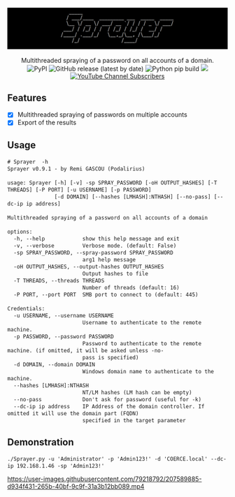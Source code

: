 ![](./.github/banner.png)

<p align="center">
  Multithreaded spraying of a password on all accounts of a domain.
  <br>
  <img alt="PyPI" src="https://img.shields.io/pypi/v/Sprayer">
  <img alt="GitHub release (latest by date)" src="https://img.shields.io/github/v/release/p0dalirius/Sprayer">
  <img alt="Python pip build" src="https://github.com/p0dalirius/Sprayer/actions/workflows/python-pip-build.yml/badge.svg">
  <a href="https://twitter.com/intent/follow?screen_name=podalirius_" title="Follow"><img src="https://img.shields.io/twitter/follow/podalirius_?label=Podalirius&style=social"></a>
  <a href="https://www.youtube.com/c/Podalirius_?sub_confirmation=1" title="Subscribe"><img alt="YouTube Channel Subscribers" src="https://img.shields.io/youtube/channel/subscribers/UCF_x5O7CSfr82AfNVTKOv_A?style=social"></a>
  <br>
</p>

## Features

 - [x] Multithreaded spraying of passwords on multiple accounts
 - [x] Export of the results

## Usage

```
# Sprayer  -h
Sprayer v0.9.1 - by Remi GASCOU (Podalirius)

usage: Sprayer [-h] [-v] -sp SPRAY_PASSWORD [-oH OUTPUT_HASHES] [-T THREADS] [-P PORT] [-u USERNAME] [-p PASSWORD]
               [-d DOMAIN] [--hashes [LMHASH]:NTHASH] [--no-pass] [--dc-ip ip address]

Multithreaded spraying of a password on all accounts of a domain

options:
  -h, --help            show this help message and exit
  -v, --verbose         Verbose mode. (default: False)
  -sp SPRAY_PASSWORD, --spray-password SPRAY_PASSWORD
                        arg1 help message
  -oH OUTPUT_HASHES, --output-hashes OUTPUT_HASHES
                        Output hashes to file
  -T THREADS, --threads THREADS
                        Number of threads (default: 16)
  -P PORT, --port PORT  SMB port to connect to (default: 445)

Credentials:
  -u USERNAME, --username USERNAME
                        Username to authenticate to the remote machine.
  -p PASSWORD, --password PASSWORD
                        Password to authenticate to the remote machine. (if omitted, it will be asked unless -no-
                        pass is specified)
  -d DOMAIN, --domain DOMAIN
                        Windows domain name to authenticate to the machine.
  --hashes [LMHASH]:NTHASH
                        NT/LM hashes (LM hash can be empty)
  --no-pass             Don't ask for password (useful for -k)
  --dc-ip ip address    IP Address of the domain controller. If omitted it will use the domain part (FQDN)
                        specified in the target parameter

```

## Demonstration

```
./Sprayer.py -u 'Administrator' -p 'Admin123!' -d 'COERCE.local' --dc-ip 192.168.1.46 -sp 'Admin123!'
```

https://user-images.githubusercontent.com/79218792/207589885-d934f431-265b-40bf-9c9f-31a3b12bb089.mp4
